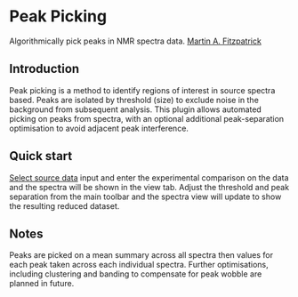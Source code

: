 Peak Picking
============

Algorithmically pick peaks in NMR spectra data. [Martin A. Fitzpatrick][]

Introduction
------------

Peak picking is a method to identify regions of interest in source spectra based. Peaks are isolated by threshold (size) to exclude noise in the background from subsequent analysis. This plugin allows automated picking on peaks from spectra, with an optional additional peak-separation optimisation to avoid adjacent peak interference.

Quick start
-----------

[Select source data][] input and enter the experimental comparison on the data and the spectra will be shown in the view tab. Adjust the threshold and peak separation from the main toolbar and the spectra view will update to show the resulting reduced dataset.

Notes
-----

Peaks are picked on a mean summary across all spectra then values for each peak taken across each individual spectra. Further optimisations, including clustering and banding to compensate for peak wobble are planned in future.

  [Martin A. Fitzpatrick]: http://martinfitzpatrick.name/
  [Select source data]: pathomx://@view.id/default_actions/data_source/add
